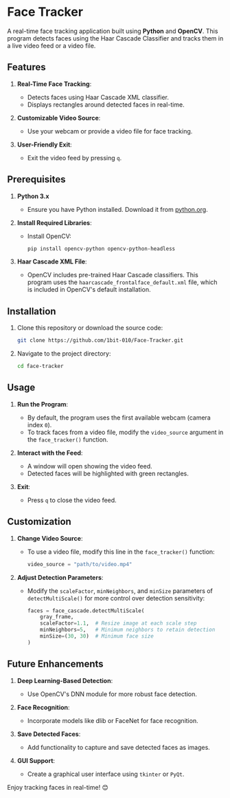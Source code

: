 # Face Tracker

A real-time face tracking application built using **Python** and **OpenCV**. This program detects faces using the Haar Cascade Classifier and tracks them in a live video feed or a video file.

## Features

1. **Real-Time Face Tracking**:
   - Detects faces using Haar Cascade XML classifier.
   - Displays rectangles around detected faces in real-time.

2. **Customizable Video Source**:
   - Use your webcam or provide a video file for face tracking.

3. **User-Friendly Exit**:
   - Exit the video feed by pressing `q`.



## Prerequisites

1. **Python 3.x**
   - Ensure you have Python installed. Download it from [python.org](https://www.python.org/).

2. **Install Required Libraries**:
   - Install OpenCV:
     ```bash
     pip install opencv-python opencv-python-headless
     ```

3. **Haar Cascade XML File**:
   - OpenCV includes pre-trained Haar Cascade classifiers. This program uses the `haarcascade_frontalface_default.xml` file, which is included in OpenCV's default installation.



## Installation

1. Clone this repository or download the source code:
   ```bash
   git clone https://github.com/1bit-010/Face-Tracker.git
   ```

2. Navigate to the project directory:
   ```bash
   cd face-tracker
   ```




## Usage

1. **Run the Program**:
   - By default, the program uses the first available webcam (camera index `0`).
   - To track faces from a video file, modify the `video_source` argument in the `face_tracker()` function.

2. **Interact with the Feed**:
   - A window will open showing the video feed.
   - Detected faces will be highlighted with green rectangles.

3. **Exit**:
   - Press `q` to close the video feed.





## Customization

1. **Change Video Source**:
   - To use a video file, modify this line in the `face_tracker()` function:
     ```python
     video_source = "path/to/video.mp4"
     ```

2. **Adjust Detection Parameters**:
   - Modify the `scaleFactor`, `minNeighbors`, and `minSize` parameters of `detectMultiScale()` for more control over detection sensitivity:
     ```python
     faces = face_cascade.detectMultiScale(
         gray_frame,
         scaleFactor=1.1,  # Resize image at each scale step
         minNeighbors=5,   # Minimum neighbors to retain detection
         minSize=(30, 30)  # Minimum face size
     )
     ```


## Future Enhancements

1. **Deep Learning-Based Detection**:
   - Use OpenCV's DNN module for more robust face detection.

2. **Face Recognition**:
   - Incorporate models like dlib or FaceNet for face recognition.

3. **Save Detected Faces**:
   - Add functionality to capture and save detected faces as images.

4. **GUI Support**:
   - Create a graphical user interface using `tkinter` or `PyQt`.



Enjoy tracking faces in real-time! 😊

